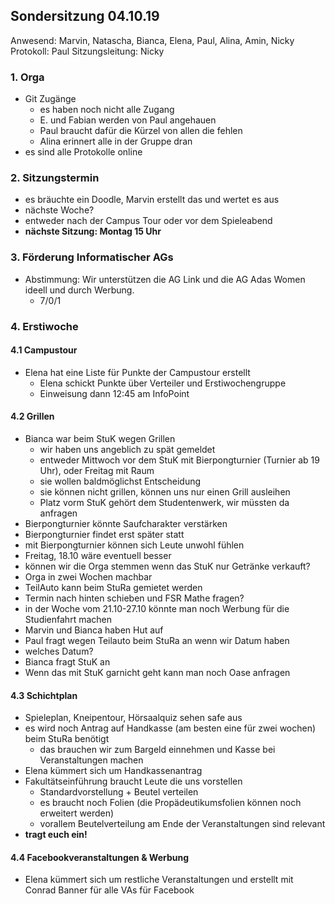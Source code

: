 ---
---

## Sondersitzung 04.10.19

Anwesend: Marvin, Natascha, Bianca, Elena, Paul, Alina, Amin, Nicky
Protokoll: Paul
Sitzungsleitung: Nicky

### 1. Orga

- Git Zugänge
  - es haben noch nicht alle Zugang
  - E. und Fabian werden von Paul angehauen
  - Paul braucht dafür die Kürzel von allen die fehlen
  - Alina erinnert alle in der Gruppe dran
- es sind alle Protokolle online

### 2. Sitzungstermin

- es bräuchte ein Doodle, Marvin erstellt das und wertet es aus
- nächste Woche?
- entweder nach der Campus Tour oder vor dem Spieleabend
- **nächste Sitzung: Montag 15 Uhr**

### 3. Förderung Informatischer AGs

- Abstimmung: Wir unterstützen die AG Link und die AG Adas Women ideell und durch Werbung.
  - 7/0/1

### 4. Erstiwoche

#### 4.1 Campustour

- Elena hat eine Liste für Punkte der Campustour erstellt
  - Elena schickt Punkte über Verteiler und Erstiwochengruppe
  - Einweisung dann 12:45 am InfoPoint

#### 4.2 Grillen

- Bianca war beim StuK wegen Grillen
  - wir haben uns angeblich zu spät gemeldet
  - entweder Mittwoch vor dem StuK mit Bierpongturnier (Turnier ab 19 Uhr), oder Freitag mit Raum
  - sie wollen baldmöglichst Entscheidung
  - sie können nicht grillen, können uns nur einen Grill ausleihen
  - Platz vorm StuK gehört dem Studentenwerk, wir müssten da anfragen
- Bierpongturnier könnte Saufcharakter verstärken
- Bierpongturnier findet erst später statt
- mit Bierpongturnier können sich Leute unwohl fühlen
- Freitag, 18.10 wäre eventuell besser
- können wir die Orga stemmen wenn das StuK nur Getränke verkauft?
- Orga in zwei Wochen machbar
- TeilAuto kann beim StuRa gemietet werden
- Termin nach hinten schieben und FSR Mathe fragen?
- in der Woche vom 21.10-27.10 könnte man noch Werbung für die Studienfahrt machen
- Marvin und Bianca haben Hut auf
- Paul fragt wegen Teilauto beim StuRa an wenn wir Datum haben
- welches Datum?
- Bianca fragt StuK an
- Wenn das mit StuK garnicht geht kann man noch Oase anfragen

#### 4.3 Schichtplan

- Spieleplan, Kneipentour, Hörsaalquiz sehen safe aus
- es wird noch Antrag auf Handkasse (am besten eine für zwei wochen) beim StuRa benötigt
  - das brauchen wir zum Bargeld einnehmen und Kasse bei Veranstaltungen machen
- Elena kümmert sich um Handkassenantrag
- Fakultätseinführung braucht Leute die uns vorstellen
  - Standardvorstellung + Beutel verteilen
  - es braucht noch Folien (die Propädeutikumsfolien können noch erweitert werden)
  - vorallem Beutelverteilung am Ende der Veranstaltungen sind relevant
- **tragt euch ein!**

#### 4.4 Facebookveranstaltungen & Werbung

- Elena kümmert sich um restliche Veranstaltungen und erstellt mit Conrad Banner für alle VAs für Facebook
